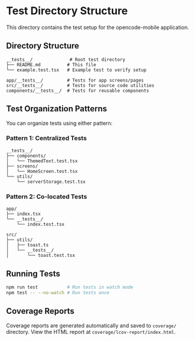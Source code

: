 # Test Directory Structure

This directory contains the test setup for the opencode-mobile application.

## Directory Structure

```
__tests__/              # Root test directory
├── README.md          # This file
└── example.test.tsx   # Example test to verify setup

app/__tests__/         # Tests for app screens/pages
src/__tests__/         # Tests for source code utilities
components/__tests__/  # Tests for reusable components
```

## Test Organization Patterns

You can organize tests using either pattern:

### Pattern 1: Centralized Tests
```
__tests__/
├── components/
│   └── ThemedText.test.tsx
├── screens/
│   └── HomeScreen.test.tsx
└── utils/
    └── serverStorage.test.tsx
```

### Pattern 2: Co-located Tests
```
app/
├── index.tsx
└── __tests__/
    └── index.test.tsx

src/
├── utils/
│   ├── toast.ts
│   └── __tests__/
│       └── toast.test.tsx
```

## Running Tests

```bash
npm run test           # Run tests in watch mode
npm test -- --no-watch # Run tests once
```

## Coverage Reports

Coverage reports are generated automatically and saved to `coverage/` directory.
View the HTML report at `coverage/lcov-report/index.html`.